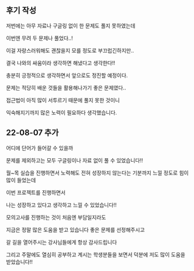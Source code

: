 ## 후기 작성

저번에는 아무 자료나 구글링 없이 한 문제도 풀지 못하였는데

이번엔 무려 두 문제나 풀었다..!

이걸 자랑스러워해도 괜찮을지 모를 정도로 부끄럽긴하지만..

결국 나와의 싸움이라 생각하면 해냈다고 생각한다!!

충분히 긍정적으로 생각하면서 앞으로도 정진할 예정이다.

문제는 적당히 배운 것들을 활용해나가기 좋은 문제였다..

접근법이 아직 많이 서투르기 때문에 풀지 못한 것이니

익숙해지기까지 많은 노력이 필요하다 생각했습니다.

## 22-08-07 추가

어디에 단어가 들어갈 수 있을까

문제를 제외하고는 모두 구글링이나 자료 없이 풀 수 있었습니다!!



월~목 실습을 진행하면서 노력해도 전혀 성장하지 않는다는 기분까지 느낄 정도로 힘이 많이 들었는데

이번 프로젝트를 진행하면서

나는 성장하고 있다고 생각하고 느낄 수 있었습니다!!

모의고사를 진행하는 것이 처음엔 부담일지라도

지금은 정말 많은 도움을 받고 있습니다 좋은 문제를 선정해주시고

갈 길을 열어주시는 강사님들에게 항상 감사드립니다

그리고 주말에도 열심히 공부하고 계시는 학생분들을 보면서 덕분에 저도 많이 도움을 받았습니다!!